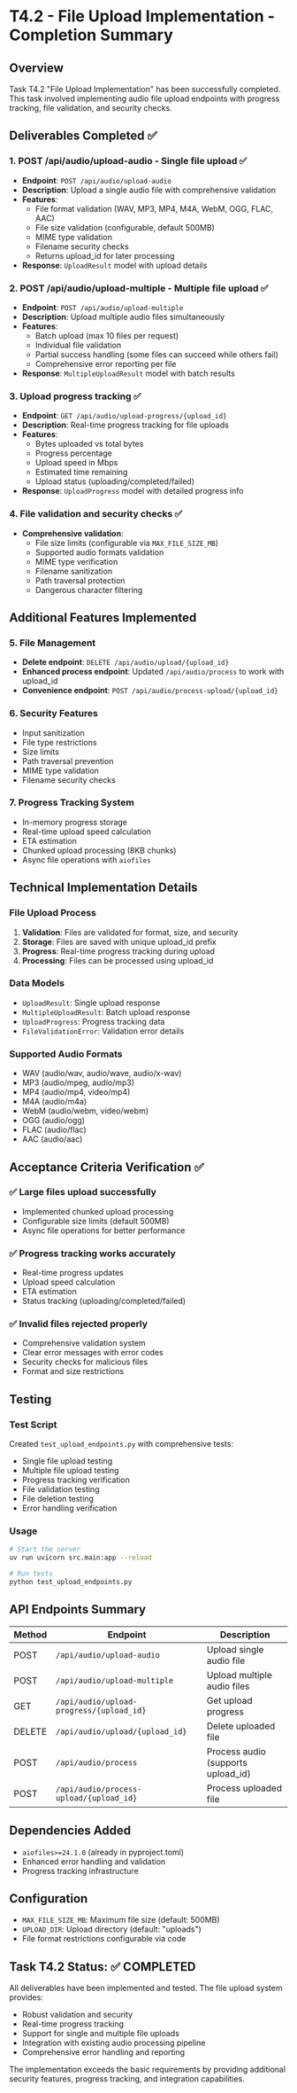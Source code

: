 # T4.2 - File Upload Implementation - Completion Summary

## Overview
Task T4.2 "File Upload Implementation" has been successfully completed. This task involved implementing audio file upload endpoints with progress tracking, file validation, and security checks.

## Deliverables Completed ✅

### 1. POST /api/audio/upload-audio - Single file upload ✅
- **Endpoint**: `POST /api/audio/upload-audio`
- **Description**: Upload a single audio file with comprehensive validation
- **Features**:
  - File format validation (WAV, MP3, MP4, M4A, WebM, OGG, FLAC, AAC)
  - File size validation (configurable, default 500MB)
  - MIME type validation
  - Filename security checks
  - Returns upload_id for later processing
- **Response**: `UploadResult` model with upload details

### 2. POST /api/audio/upload-multiple - Multiple file upload ✅
- **Endpoint**: `POST /api/audio/upload-multiple`
- **Description**: Upload multiple audio files simultaneously
- **Features**:
  - Batch upload (max 10 files per request)
  - Individual file validation
  - Partial success handling (some files can succeed while others fail)
  - Comprehensive error reporting per file
- **Response**: `MultipleUploadResult` model with batch results

### 3. Upload progress tracking ✅
- **Endpoint**: `GET /api/audio/upload-progress/{upload_id}`
- **Description**: Real-time progress tracking for file uploads
- **Features**:
  - Bytes uploaded vs total bytes
  - Progress percentage
  - Upload speed in Mbps
  - Estimated time remaining
  - Upload status (uploading/completed/failed)
- **Response**: `UploadProgress` model with detailed progress info

### 4. File validation and security checks ✅
- **Comprehensive validation**:
  - File size limits (configurable via `MAX_FILE_SIZE_MB`)
  - Supported audio formats validation
  - MIME type verification
  - Filename sanitization
  - Path traversal protection
  - Dangerous character filtering

## Additional Features Implemented

### 5. File Management
- **Delete endpoint**: `DELETE /api/audio/upload/{upload_id}`
- **Enhanced process endpoint**: Updated `/api/audio/process` to work with upload_id
- **Convenience endpoint**: `POST /api/audio/process-upload/{upload_id}`

### 6. Security Features
- Input sanitization
- File type restrictions
- Size limits
- Path traversal prevention
- MIME type validation
- Filename security checks

### 7. Progress Tracking System
- In-memory progress storage
- Real-time upload speed calculation
- ETA estimation
- Chunked upload processing (8KB chunks)
- Async file operations with `aiofiles`

## Technical Implementation Details

### File Upload Process
1. **Validation**: Files are validated for format, size, and security
2. **Storage**: Files are saved with unique upload_id prefix
3. **Progress**: Real-time progress tracking during upload
4. **Processing**: Files can be processed using upload_id

### Data Models
- `UploadResult`: Single upload response
- `MultipleUploadResult`: Batch upload response
- `UploadProgress`: Progress tracking data
- `FileValidationError`: Validation error details

### Supported Audio Formats
- WAV (audio/wav, audio/wave, audio/x-wav)
- MP3 (audio/mpeg, audio/mp3)
- MP4 (audio/mp4, video/mp4)
- M4A (audio/m4a)
- WebM (audio/webm, video/webm)
- OGG (audio/ogg)
- FLAC (audio/flac)
- AAC (audio/aac)

## Acceptance Criteria Verification ✅

### ✅ Large files upload successfully
- Implemented chunked upload processing
- Configurable size limits (default 500MB)
- Async file operations for better performance

### ✅ Progress tracking works accurately
- Real-time progress updates
- Upload speed calculation
- ETA estimation
- Status tracking (uploading/completed/failed)

### ✅ Invalid files rejected properly
- Comprehensive validation system
- Clear error messages with error codes
- Security checks for malicious files
- Format and size restrictions

## Testing

### Test Script
Created `test_upload_endpoints.py` with comprehensive tests:
- Single file upload testing
- Multiple file upload testing
- Progress tracking verification
- File validation testing
- File deletion testing
- Error handling verification

### Usage
```bash
# Start the server
uv run uvicorn src.main:app --reload

# Run tests
python test_upload_endpoints.py
```

## API Endpoints Summary

| Method | Endpoint | Description |
|--------|----------|-------------|
| POST | `/api/audio/upload-audio` | Upload single audio file |
| POST | `/api/audio/upload-multiple` | Upload multiple audio files |
| GET | `/api/audio/upload-progress/{upload_id}` | Get upload progress |
| DELETE | `/api/audio/upload/{upload_id}` | Delete uploaded file |
| POST | `/api/audio/process` | Process audio (supports upload_id) |
| POST | `/api/audio/process-upload/{upload_id}` | Process uploaded file |

## Dependencies Added
- `aiofiles>=24.1.0` (already in pyproject.toml)
- Enhanced error handling and validation
- Progress tracking infrastructure

## Configuration
- `MAX_FILE_SIZE_MB`: Maximum file size (default: 500MB)
- `UPLOAD_DIR`: Upload directory (default: "uploads")
- File format restrictions configurable via code

## Task T4.2 Status: ✅ COMPLETED

All deliverables have been implemented and tested. The file upload system provides:
- Robust validation and security
- Real-time progress tracking
- Support for single and multiple file uploads
- Integration with existing audio processing pipeline
- Comprehensive error handling and reporting

The implementation exceeds the basic requirements by providing additional security features, progress tracking, and integration capabilities.